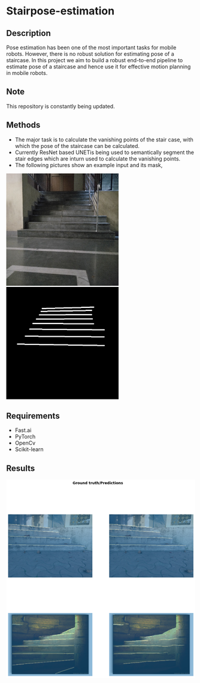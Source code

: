 # Stairpose-estimation

## Description
Pose estimation has been one of the most important tasks for mobile robots. However, there is no robust solution for estimating pose of a staircase. In this project we aim to build a robust end-to-end pipeline to estimate pose of a staircase and hence use it for effective motion planning in mobile robots.

## Note
This repository is constantly being updated.

## Methods
* The major task is to calculate the vanishing points of the stair case, with which the pose of the staircase can be calculated. 
* Currently ResNet based UNETis being used to semantically segment the stair edges which are inturn used to calculate the vanishing points.
* The following pictures show an example input and its mask,

<img src="https://github.com/sakethbachu/Stairpose-estimation/blob/master/img/520.png" width="300" height="300"> &nbsp; &nbsp;<img src="https://github.com/sakethbachu/Stairpose-estimation/blob/master/img/520mask.png" width="300" height="300">

## Requirements
* Fast.ai
* PyTorch
* OpenCv
* Scikit-learn

## Results
<img src="https://github.com/sakethbachu/Stairpose-estimation/blob/master/img/gtruth.png">
